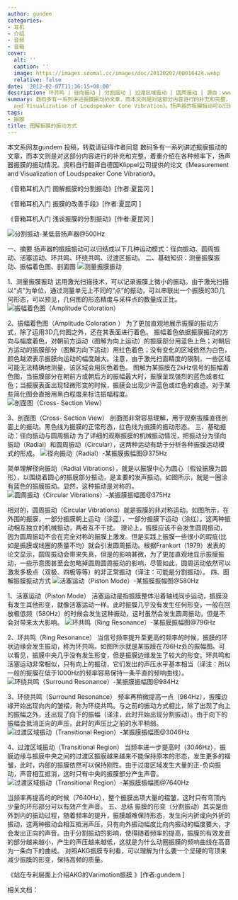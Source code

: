 ```yaml
---
author: gundem
categories:
- 耳机
- 介绍
- 音频
- 音箱
cover:
  alt: ''
  caption: ''
  image: https://images.soomal.cc/images/doc/20120202/00016424.webp
  relative: false
date: '2012-02-07T11:36:15+08:00'
description: 环共鸣 | 径向振动 | 分割振动 | 过渡区域振动 | 圆周振动 | 源自：www.soomal.com | 版权：编译 |  平均/总评分：10.00/110
summary: 数码多有一系列讲述振膜振动的文章，而本文则是对这部分内容进行的补充和完整，着重介绍在各种频率下，扬声器振膜的振动情况。资料自行翻译自德国Klippel公司提供的论文《Measurement
  and Visualization of Loudspeaker Cone Vibration》。扬声器的振膜振动可以归结成以下几种运动模式：径向振动、圆周振动、活塞运动、环共鸣、环绕共鸣、过渡区振动……
tags:
- 振膜
title: 图解振膜的振动方式
---
```


本文系网友gundem 投稿，转载请征得作者同意
数码多有一系列讲述振膜振动的文章，而本文则是对这部分内容进行的补充和完整，着重介绍在各种频率下，扬声器振膜的振动情况。资料自行翻译自德国Klippel公司提供的论文《Measurement and Visualization of Loudspeaker Cone Vibration》。

《音箱耳机入门 图解振膜的分割振动》[作者:夏昆冈 ]

《音箱耳机入门 振膜的改善手段》[作者:夏昆冈 ]

《音箱耳机入门 浅谈振膜的分割振动》[作者:夏昆冈 ]


![分割振动-某低音扬声器@500Hz](https://images.soomal.cc/images/doc/20120202/00016424.webp)




一、摘要
扬声器的振膜振动可以归结成以下几种运动模式：径向振动、圆周振动、活塞运动、环共鸣、环绕共鸣、过渡区振动。
二、基础知识：测量振膜振动、振幅着色图、剖面图
![测量振膜振动](https://images.soomal.cc/images/doc/20120207/00016511.webp)




1、测量振膜振动
运用激光扫描技术，可以记录振膜上微小的振动。由于激光扫描以“点”为单位，通过测量单元上不同的“点”的振动，可以串联出一个振膜的3D几何形态，可以预见，几何图的形态精度与采样点的数量成正比。
![振幅着色图（Amplitude Coloration）](https://images.soomal.cc/images/doc/20120207/00016512.webp)




2、振幅着色图（Amplitude Coloration ）
为了更加直观地展示振膜的振动方式，除了运用3D几何图之外，还在其表面进行着色。
振幅着色依据振膜振动的方向与幅度着色，对朝前方运动（图解为向上运动）的振膜部分用蓝色上色；对朝后方运动的振膜部分（图解为向下运动）用红色着色；没有变化的区域依然为白色，颜色越浓表示振膜向运动的幅度越大。注意，由于激光扫面精度的限制，一些区域可能无法精确地测量，该区域会用灰色着色。
图解为某振膜在2kHz信号的振幅着色图，当振膜部分在朝前方或朝后方的振幅最大时，振膜呈现强烈的蓝色或者红色；当振膜表面出现轻微形变的时候，振膜会出现少许蓝色或红色的痕迹。对于某些简化图会直接用黑白程度来标注振幅程度。
![剖面图（Cross- Section View）](https://images.soomal.cc/images/doc/20120207/00016513.webp)




3、剖面图（Cross- Section View）
剖面图非常容易理解，用于观察振膜直径剖面上的振动。黑色线为振膜的正常形态，红色线为振膜的振动形态。
三、基础振动：径向振动与圆周振动
为了详细的观察振膜的机械振动情况，把振动分为径向振动（Radial）和圆周振动（Circular），这两种运动有助于分析各种振膜运动模式的形成。
![径向振动（Radial）-某振膜振幅图@375Hz](https://images.soomal.cc/images/doc/20120207/00016514.webp)




简单理解径向振动（Radial Vibrations），就是以振膜中心为圆心（假设振膜为圆形），以围绕着圆心的振膜部分振动，是主要的发声振动。如图所示，就是一圈涂有蓝色的振膜振动。显然，这种振动是对称的。
![圆周振动（Circular Vibrations）-某振膜振幅图@375Hz](https://images.soomal.cc/images/doc/20120207/00016515.webp)




相对的，圆周振动（Circular Vibrations）就是振膜的非对称运动。如图所示，在外围的振膜，一部分振膜朝上运动（涂蓝），一部分振膜下运动（涂红）。这两种振动相互独立的机械振动，两者互不干扰。
理论上，振膜应该不会发生圆周振动，因为圆周振动不会在完全对称的振膜上激发。但是实践上振膜一些很小的瑕疵(比如是振膜或线圈的质量不均）就会引发圆周振动。根据Frankort（1979）发表的论文显示，圆周振动会带来失真，但是的影响甚微，为了更加直观地显示振膜振动，一些示意图甚至会忽略掉圆周圆周振动的影响，尽管如此，圆周运动依然可以激发多极点（双极、四极等等）的非正常振动（译注：可能是分割振动）。
四、图解振膜振动方式
![活塞运动（Piston Mode）-某振膜振幅图@580Hz](https://images.soomal.cc/images/doc/20120207/00016516.webp)




1、活塞运动（Piston Mode）
活塞运动是指振膜整体沿着轴线同步运动，振膜没有发生其他形变，就像活塞运动一样。此时振膜几乎没有发生任何形变。一般在回放极低频（580Hz）的时候会发生这种振动，这时虽然会发生圆周振动，但是不会对带来太大影响。
![环共鸣（Ring Resonance）-某振膜振幅图@796Hz](https://images.soomal.cc/images/doc/20120207/00016517.webp)




2、环共鸣（Ring Resonance）
当信号频率提升至更高的频率的时候，振膜的环状边缘会发生振动，称为环共鸣。如图所示就是某振膜在796Hz处的振幅图。可以看见，振膜中央几乎没有发生形变，但是振膜边缘发生了较大的形变。环共鸣和活塞运动非常相似，只有向上的振动，它们发出的声压水平基本相当（译注：所以一般的振膜在低于1000Hz的频率容易保持一条平直的频响曲线）。
![环绕共鸣（Surround Resonance）-某振膜振幅图@984Hz](https://images.soomal.cc/images/doc/20120207/00016518.webp)




3、环绕共鸣（Surround Resonance）
频率再稍微提高一点（984Hz），振膜边缘开始出现向内的皱褶，称为环绕共鸣。与之前的振动方式相比，除了出现了向上的振幅之外，还出现了向下的振幅（译注，此时开始出现分割振动）。由于向下的振幅会抵消正向的声压，此时的声压比之前的水平稍弱。
![过渡区域振动（Transitional Region）-某振膜振幅图@3046Hz](https://images.soomal.cc/images/doc/20120207/00016519.webp)




4、过渡区域振动（Transitional Region）
当频率进一步提高时（3046Hz），振膜边缘与振膜中央之间的过渡区振膜越来越来不能保持原本的形态，发生更多的褶皱，此时，内部的振膜依然可以保持刚性。由于过度区域发生大量的正-负向振动，声音相互抵消，这时只有中央的振膜部分产生声音。
![过渡区域振动（Transitional Region）-某振膜振幅图@7640Hz](https://images.soomal.cc/images/doc/20120207/00016520.webp)




当频率再提高的的时候（7640Hz），整个振膜出项大量的褶皱，这时只有穹顶内少量的环形部分可以有效产生声音。
五、总结
振膜的形变（分割振动）其实是由外到内的振动过程，随着频率的提升，振膜越难保持形态，发生向内折或向外折的振动，这两种振动会相互抵消声压，只有向外振动幅度比向内振动的幅度要大，才会发出正向的声音。由于分割振动的影响，使得随着频率的提高，振膜的有效发音的部分越来越小，产生的声压越来越低，这就是为什么动圈振膜的频响曲线在高音为一条向下的曲线。
对照AKG振膜专利看，可以理解为什么要一个坚硬的穹顶来减少振膜的形变，保持高频的质量。

《站在专利层面上介绍AKG的Varimotion振膜 》[作者:gundem ]




相关文档：